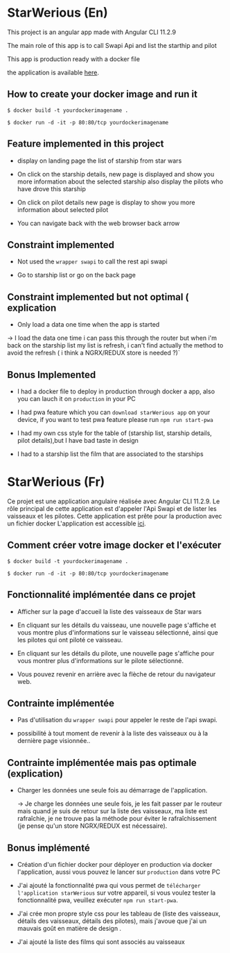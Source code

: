 
# StarWerious (En)

  

This project is an angular app made with Angular CLI 11.2.9

The main role of this app is to call Swapi Api and list the starthip and pilot

This app is production ready with a docker file

the application is available [here](https://starwerious.herokuapp.com/home).
  
  

## How to create your docker image and run it

`$ docker build -t yourdockerimagename .`

`$ docker run -d -it -p 80:80/tcp yourdockerimagename`

  

## Feature implemented in this project

  

- display on landing page the list of starship from star wars

  

- On click on the starship details, new page is displayed and show you more information about the selected starship also display the pilots who have drove this starship

  

- On click on pilot details new page is display to show you more information about selected pilot

  

- You can navigate back with the web browser back arrow

  

## Constraint implemented

  

- Not used the `wrapper swapi` to call the rest api swapi

  

- Go to starship list or go on the back page

  

## Constraint implemented but not optimal ( explication

  

- Only load a data one time when the app is started

  

→ I load the data one time i can pass this through the router but when i'm back on the starship list my list is refresh, i can't find actually the method to avoid the refresh ( i think a NGRX/REDUX store is needed ?)`

  

## Bonus Implemented

  

- I had a docker file to deploy in production through docker a app, also you can lauch it on `production` in your PC

  

- I had pwa feature which you can `download starWerious app` on your device, if you want to test pwa feature please run `npm run start-pwa`

  

- I had my own css style for the table of (starship list, starship details, pilot details),but I have bad taste in design

- I had to a starship list the film that are associated to the starships


# StarWerious (Fr)

Ce projet est une application angulaire réalisée avec Angular CLI 11.2.9.
Le rôle principal de cette application est d'appeler l'Api Swapi et de lister les vaisseaux et les pilotes.
Cette application est prête pour la production avec un fichier docker
L'application est accessible [ici](https://starwerious.herokuapp.com/home).

## Comment créer votre image docker et l'exécuter

`$ docker build -t yourdockerimagename .`

`$ docker run -d -it -p 80:80/tcp yourdockerimagename `

## Fonctionnalité implémentée dans ce projet

- Afficher sur la page d'accueil la liste des vaisseaux de Star wars

- En cliquant sur les détails du vaisseau, une nouvelle page s'affiche et vous montre plus d'informations sur le vaisseau sélectionné, ainsi que les pilotes qui ont piloté ce vaisseau.

- En cliquant sur les détails du pilote, une nouvelle page s'affiche pour vous montrer plus d'informations sur le pilote sélectionné.

- Vous pouvez revenir en arrière avec la flèche de retour du navigateur web. 

## Contrainte implémentée

- Pas d'utilisation du `wrapper swapi` pour appeler le reste de l'api swapi.

- possibilité à tout moment de revenir à la liste des vaisseaux ou à la dernière
page visionnée.. 

## Contrainte implémentée mais pas optimale (explication)

- Charger les données une seule fois au démarrage de l'application. 

	→ Je charge les données une seule fois, je les fait passer par le routeur mais quand je suis de retour sur la liste des vaisseaux, ma liste est rafraîchie, je ne trouve pas la méthode pour éviter le rafraîchissement (je pense qu'un store NGRX/REDUX est nécessaire).

## Bonus implémenté 

- Création d'un fichier docker pour déployer en production via docker l'application, aussi vous pouvez le lancer sur `production` dans votre PC 

- J'ai ajouté la fonctionnalité pwa qui vous permet de `télécharger l'application starWerious` sur votre appareil, si vous voulez tester la fonctionnalité pwa, veuillez exécuter `npm run start-pwa`.

- J'ai crée mon propre style css pour les tableau de (liste des vaisseaux, détails des vaisseaux, détails des pilotes), mais j'avoue que j'ai un mauvais goût en matière de design .

- J'ai ajouté la liste des films qui sont associés au vaisseaux
